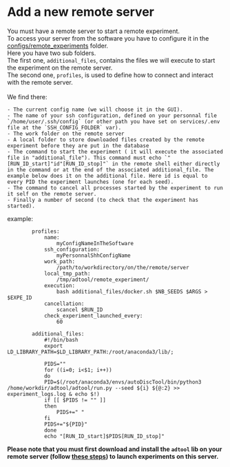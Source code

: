 # Add a new remote server
You must have a remote server to start a remote experiment.<br/>
To access your server from the software you have to configure it in the [configs/remote_experiments](../configs/remote_experiments) folder.<br/>
Here you have two sub folders.<br/>
The first one, `additional_files`, contains the files we will execute to start the experiment on the remote server.<br/>
The second one, `profiles`, is used to define how to connect and interact with the remote server. <br/><br/>
We find there:<br/>

    - The current config name (we will choose it in the GUI).
    - The name of your ssh configuration, defined on your personnal file `/home/user/.ssh/config` (or other path you have set on services/.env file at the `SSH_CONFIG_FOLDER` var).
    - The work folder on the remote server
    - A local folder to store downloaded files created by the remote experiment before they are put in the database 
    - The command to start the experiment ( it will execute the associated file in "additional_file"). This command must echo `"[RUN_ID_start]"id"[RUN_ID_stop]"` in the remote shell either directly in the command or at the end of the associated additional_file. The example below does it on the additional file. Here id is equal to every PID the experiment launches (one for each seed).
    - The command to cancel all processes started by the experiment to run it self on the remote server.
    - Finally a number of second (to check that the experiment has started).

example:
```
        profiles:
            name: 
                myConfigNameInTheSoftware
            ssh_configuration: 
                myPersonnalShhConfigName
            work_path:
                /path/to/workdirectory/on/the/remote/server
            local_tmp_path:
                /tmp/adtool/remote_experiment/
            execution:
                bash additional_files/docker.sh $NB_SEEDS $ARGS > $EXPE_ID
            cancellation:
                scancel $RUN_ID
            check_experiment_launched_every:
                60

        additional_files:
            #!/bin/bash
            export LD_LIBRARY_PATH=$LD_LIBRARY_PATH:/root/anaconda3/lib/;

            PIDS=""
            for ((i=0; i<$1; i++))
            do
            PID=$(/root/anaconda3/envs/autoDiscTool/bin/python3 /home/workdir/adtool/adtool/run.py --seed ${i} ${@:2} >> experiment_logs.log & echo $!)
            if [[ $PIDS != "" ]]
            then
                PIDS+=" "
            fi
            PIDS+="${PID}"
            done
            echo "[RUN_ID_start]$PIDS[RUN_ID_stop]"
```

**Please note that you must first download and install the `adtool` lib on your remote server (follow [these steps](../README.md#autodisc-lib)) to launch experiments on this server.**